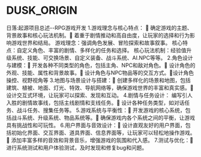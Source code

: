# DUSK_ORIGIN
日落:起源项目总述--RPG游戏开发
1.游戏理念与核心特点： 
确定游戏的主题、背景故事和核心玩法机制。
着重于剧情推动和高自由度，让玩家的选择和行为影响游戏世界和结局。
游戏理念：强调角色发展、冒险探索和故事叙事。
核心特点：自定义角色、丰富的剧情、多样化的任务和选择。
核心玩法机制：经验值升级系统、技能、可交换场景、自定义装备、战斗系统、AI.NPC等等。
2.角色设计与建模：
开发各种不同类型的角色，包括主角、NPC和敌对角色。
设计角色的外观、技能、属性和背景故事。
设计角色与NPC物品等的交互方式。设计角色操控、视野视角等
3.地图与场景设计与搭建：
创建多样化的场景和地图，包括建筑、植被、地面、灯光、特效、导航网络等，确保游戏世界的丰富和真实感。
设计交互式环境，让玩家可以探索、发现和互动。
4.剧情与任务设计：
编写引人入胜的剧情故事线，包括主线剧情和支线任务。
设计各种任务类型，如对话任务、战斗任务、搜集任务等。
5.游戏系统与平衡性：
开发游戏的核心系统，包括战斗系统、升级系统、物品系统等。
确保游戏内各个系统之间的平衡，让游戏具有挑战性和可玩性。
6.用户界面与音效设计：
设计直观友好的用户界面，包括初始化界面、交互界面、道具界面、信息界面等，让玩家可以轻松地操作游戏。
添加丰富多样的音效和背景音乐，增强游戏的氛围和代入感。
7.测试与优化：
进行系统测试和用户体验测试，及时发现和修复bug和问题。